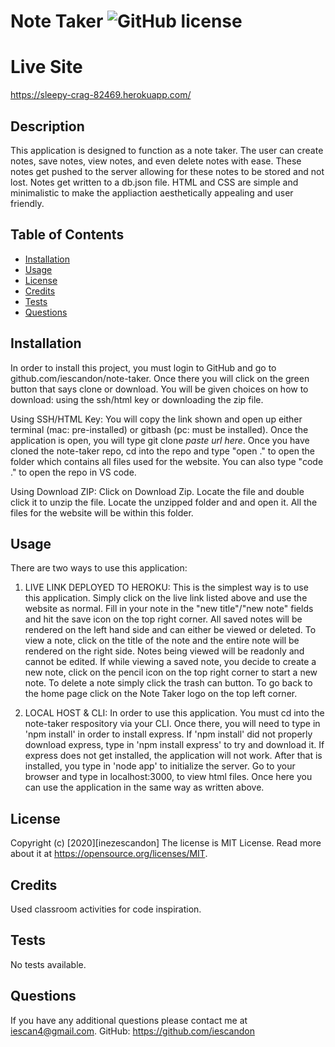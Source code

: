 # Note Taker ![GitHub license](https://img.shields.io/badge/license-MIT%20License-blue.svg)

# Live Site

https://sleepy-crag-82469.herokuapp.com/

## Description

This application is designed to function as a note taker. The user can create notes, save notes, view notes, and even delete notes with ease. These notes get pushed to the server allowing for these notes to be stored and not lost. Notes get written to a db.json file. HTML and CSS are simple and minimalistic to make the appliaction aesthetically appealing and user friendly.

## Table of Contents

-   [Installation](#installation)
-   [Usage](#usage)
-   [License](#license)
-   [Credits](#credits)
-   [Tests](#tests)
-   [Questions](#questions)

## Installation

In order to install this project, you must login to GitHub and go to github.com/iescandon/note-taker. Once there you will click on the green button that says clone or download. You will be given choices on how to download: using the ssh/html key or downloading the zip file.

Using SSH/HTML Key: You will copy the link shown and open up either terminal (mac: pre-installed) or gitbash (pc: must be installed). Once the application is open, you will type git clone _paste url here_. Once you have cloned the note-taker repo, cd into the repo and type "open ." to open the folder which contains all files used for the website. You can also type "code ." to open the repo in VS code.

Using Download ZIP: Click on Download Zip. Locate the file and double click it to unzip the file. Locate the unzipped folder and and open it. All the files for the website will be within this folder.

## Usage

There are two ways to use this application:

1. LIVE LINK DEPLOYED TO HEROKU:
   This is the simplest way is to use this application. Simply click on the live link listed above and use the website as normal. Fill in your note in the "new title"/"new note" fields and hit the save icon on the top right corner. All saved notes will be rendered on the left hand side and can either be viewed or deleted. To view a note, click on the title of the note and the entire note will be rendered on the right side. Notes being viewed will be readonly and cannot be edited. If while viewing a saved note, you decide to create a new note, click on the pencil icon on the top right corner to start a new note. To delete a note simply click the trash can button. To go back to the home page click on the Note Taker logo on the top left corner.

2. LOCAL HOST & CLI:
   In order to use this application. You must cd into the note-taker respository via your CLI. Once there, you will need to type in 'npm install' in order to install express. If 'npm install' did not properly download express, type in 'npm install express' to try and download it. If express does not get installed, the application will not work. After that is installed, you type in 'node app' to initialize the server. Go to your browser and type in localhost:3000, to view html files. Once here you can use the application in the same way as written above.

## License

Copyright (c) [2020][inezescandon]
The license is MIT License.
Read more about it at https://opensource.org/licenses/MIT.

## Credits

Used classroom activities for code inspiration.

## Tests

No tests available.

## Questions

If you have any additional questions please contact me at iescan4@gmail.com.
GitHub: https://github.com/iescandon
